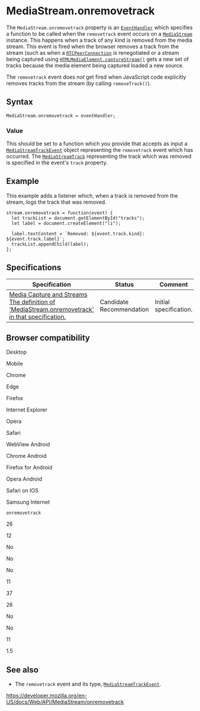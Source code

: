 MediaStream.onremovetrack
=========================

The `MediaStream.onremovetrack` property is an [`EventHandler`](https://developer.mozilla.org/en-US/docs/Web/Events/Event_handlers) which specifies a function to be called when the `removetrack` event occurs on a [`MediaStream`](../mediastream) instance. This happens when a track of any kind is removed from the media stream. This event is fired when the browser removes a track from the stream (such as when a [`RTCPeerConnection`](../rtcpeerconnection) is renegotiated or a stream being captured using [`HTMLMediaElement.captureStream()`](../htmlmediaelement/capturestream) gets a new set of tracks because the media element being captured loaded a new source.

The `removetrack` event does *not* get fired when JavaScript code explicitly removes tracks from the stream (by calling <span class="page-not-created">`removeTrack()`</span>).

Syntax
------

    MediaStream.onremovetrack = eventHandler;

### Value

This should be set to a function which you provide that accepts as input a [`MediaStreamTrackEvent`](../mediastreamtrackevent) object representing the `removetrack` event which has occurred. The [`MediaStreamTrack`](../mediastreamtrack) representing the track which was removed is specified in the event's <span class="page-not-created">`track`</span> property.

Example
-------

This example adds a listener which, when a track is removed from the stream, logs the track that was removed.

    stream.onremovetrack = function(event) {
      let trackList = document.getElementById("tracks");
      let label = document.createElement("li");

      label.textContent = `Removed: ${event.track.kind}: ${event.track.label}`;
      trackList.appendChild(label);
    };

Specifications
--------------

<table><thead><tr class="header"><th>Specification</th><th>Status</th><th>Comment</th></tr></thead><tbody><tr class="odd"><td><a href="https://w3c.github.io/mediacapture-main/#dom-mediastream-onremovetrack">Media Capture and Streams<br />
<span class="small">The definition of 'MediaStream.onremovetrack' in that specification.</span></a></td><td><span class="spec-cr">Candidate Recommendation</span></td><td>Initial specification.</td></tr></tbody></table>

Browser compatibility
---------------------

Desktop

Mobile

Chrome

Edge

Firefox

Internet Explorer

Opera

Safari

WebView Android

Chrome Android

Firefox for Android

Opera Android

Safari on IOS

Samsung Internet

`onremovetrack`

26

12

No

No

No

11

37

26

No

No

11

1.5

See also
--------

-   The `removetrack` event and its type, [`MediaStreamTrackEvent`](../mediastreamtrackevent).

<a href="https://developer.mozilla.org/en-US/docs/Web/API/MediaStream/onremovetrack" class="_attribution-link">https://developer.mozilla.org/en-US/docs/Web/API/MediaStream/onremovetrack</a>
